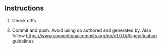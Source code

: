 ## Instructions

1. Check diffs

2. Commit and push. Avoid using co authored and generated by. Also follow https://www.conventionalcommits.org/en/v1.0.0/#specification guidelines
